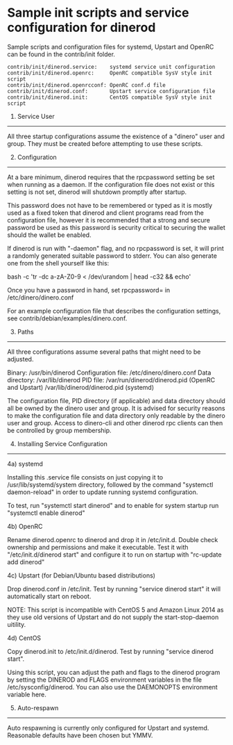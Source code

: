 Sample init scripts and service configuration for dinerod
==========================================================

Sample scripts and configuration files for systemd, Upstart and OpenRC
can be found in the contrib/init folder.

    contrib/init/dinerod.service:    systemd service unit configuration
    contrib/init/dinerod.openrc:     OpenRC compatible SysV style init script
    contrib/init/dinerod.openrcconf: OpenRC conf.d file
    contrib/init/dinerod.conf:       Upstart service configuration file
    contrib/init/dinerod.init:       CentOS compatible SysV style init script

1. Service User
---------------------------------

All three startup configurations assume the existence of a "dinero" user
and group.  They must be created before attempting to use these scripts.

2. Configuration
---------------------------------

At a bare minimum, dinerod requires that the rpcpassword setting be set
when running as a daemon.  If the configuration file does not exist or this
setting is not set, dinerod will shutdown promptly after startup.

This password does not have to be remembered or typed as it is mostly used
as a fixed token that dinerod and client programs read from the configuration
file, however it is recommended that a strong and secure password be used
as this password is security critical to securing the wallet should the
wallet be enabled.

If dinerod is run with "-daemon" flag, and no rpcpassword is set, it will
print a randomly generated suitable password to stderr.  You can also
generate one from the shell yourself like this:

bash -c 'tr -dc a-zA-Z0-9 < /dev/urandom | head -c32 && echo'

Once you have a password in hand, set rpcpassword= in /etc/dinero/dinero.conf

For an example configuration file that describes the configuration settings,
see contrib/debian/examples/dinero.conf.

3. Paths
---------------------------------

All three configurations assume several paths that might need to be adjusted.

Binary:              /usr/bin/dinerod
Configuration file:  /etc/dinero/dinero.conf
Data directory:      /var/lib/dinerod
PID file:            /var/run/dinerod/dinerod.pid (OpenRC and Upstart)
                     /var/lib/dinerod/dinerod.pid (systemd)

The configuration file, PID directory (if applicable) and data directory
should all be owned by the dinero user and group.  It is advised for security
reasons to make the configuration file and data directory only readable by the
dinero user and group.  Access to dinero-cli and other dinerod rpc clients
can then be controlled by group membership.

4. Installing Service Configuration
-----------------------------------

4a) systemd

Installing this .service file consists on just copying it to
/usr/lib/systemd/system directory, followed by the command
"systemctl daemon-reload" in order to update running systemd configuration.

To test, run "systemctl start dinerod" and to enable for system startup run
"systemctl enable dinerod"

4b) OpenRC

Rename dinerod.openrc to dinerod and drop it in /etc/init.d.  Double
check ownership and permissions and make it executable.  Test it with
"/etc/init.d/dinerod start" and configure it to run on startup with
"rc-update add dinerod"

4c) Upstart (for Debian/Ubuntu based distributions)

Drop dinerod.conf in /etc/init.  Test by running "service dinerod start"
it will automatically start on reboot.

NOTE: This script is incompatible with CentOS 5 and Amazon Linux 2014 as they
use old versions of Upstart and do not supply the start-stop-daemon uitility.

4d) CentOS

Copy dinerod.init to /etc/init.d/dinerod. Test by running "service dinerod start".

Using this script, you can adjust the path and flags to the dinerod program by
setting the DINEROD and FLAGS environment variables in the file
/etc/sysconfig/dinerod. You can also use the DAEMONOPTS environment variable here.

5. Auto-respawn
-----------------------------------

Auto respawning is currently only configured for Upstart and systemd.
Reasonable defaults have been chosen but YMMV.
